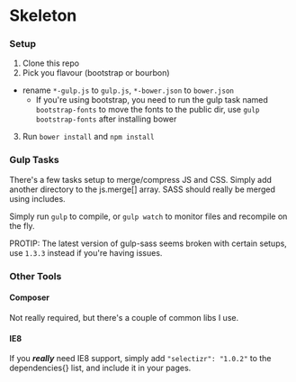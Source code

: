 # Skeleton

### Setup

1. Clone this repo
2. Pick you flavour (bootstrap or bourbon)
  * rename `*-gulp.js` to `gulp.js`, `*-bower.json` to `bower.json`
	* If you're using bootstrap, you need to run the gulp task named `bootstrap-fonts` to move the fonts to the public dir, use `gulp bootstrap-fonts` after installing bower
3. Run `bower install` and `npm install`

### Gulp Tasks

There's a few tasks setup to merge/compress JS and CSS. Simply add another directory to the js.merge[] array. SASS should really be merged using includes.

Simply run `gulp` to compile, or `gulp watch` to monitor files and recompile on the fly.

PROTIP: The latest version of gulp-sass seems broken with certain setups, use `1.3.3` instead if you're having issues.

### Other Tools

#### Composer

Not really required, but there's a couple of common libs I use.

#### IE8

If you ***really*** need IE8 support, simply add `"selectizr": "1.0.2"` to the dependencies{} list, and include it in your pages.